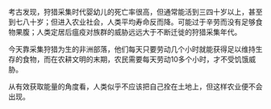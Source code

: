 考古发现，狩猎采集时代婴幼儿的死亡率很高，但通常能活到三四十岁以上，甚至到七八十岁；但进入农业社会，人类平均寿命反而降。可能过于辛劳而没有足够食物果腹；人类定居后瘟疫对族群的威胁远远大于不断迁徙的狩猎采集年代。

今天靠采集狩猎为生的非洲部落，他们每天只要劳动几个小时就能获得足以维持生存的食物，而在农耕文明的末期，农民需要每天劳动10多个小时，才不受饥饿威胁。

从有效获取能量的角度看，人类似乎不应该把自己拴在土地上，但这样农业便不会出现。
